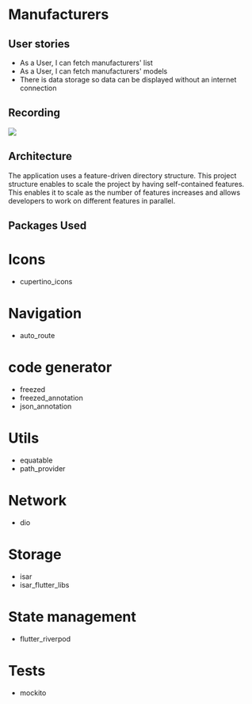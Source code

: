 # Manufacturers

## User stories

- As a User, I can fetch manufacturers' list
- As a User, I can fetch manufacturers' models
- There is data storage so data can be displayed without an internet connection

## Recording

![](app_demo.gif)

## Architecture

The application uses a feature-driven directory structure. This project structure enables to scale the project by having self-contained features. This enables it to scale as the number of features increases and allows developers to work on different features in parallel.

## Packages Used
  # Icons
  - cupertino_icons
  
  # Navigation
  - auto_route

  # code generator
  - freezed
  - freezed_annotation
  - json_annotation

  # Utils
  - equatable
  - path_provider

  # Network
  - dio

  # Storage
  - isar
  - isar_flutter_libs

  # State management
  - flutter_riverpod

  # Tests
  - mockito
